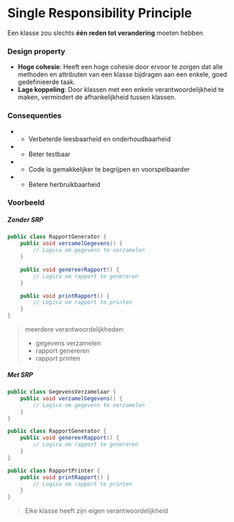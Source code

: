 # Single Responsibility Principle
Een klasse zou slechts **één reden tot verandering** moeten hebben
### Design property
- **Hoge cohesie**: Heeft een hoge cohesie door ervoor te zorgen dat alle methoden en attributen van een klasse bijdragen aan een enkele, goed gedefinieerde taak.
- **Lage koppeling**: Door klassen met een enkele verantwoordelijkheid te maken, vermindert de afhankelijkheid tussen klassen.

### Consequenties
- + Verbeterde leesbaarheid en onderhoudbaarheid
- + Beter testbaar
- + Code is gemakkelijker te begrijpen en voorspelbaarder
- + Betere herbruikbaarheid

### Voorbeeld
##### Zonder SRP
```java
public class RapportGenerator {
    public void verzamelGegevens() {
        // Logica om gegevens te verzamelen
    }

    public void genereerRapport() {
        // Logica om rapport te genereren
    }

    public void printRapport() {
        // Logica om rapport te printen
    }
}
```
> meerdere verantwoordelijkheden:
> - gegevens verzamelen
> - rapport genereren
> - rapport printen

##### Met SRP
```java
public class GegevensVerzamelaar {
    public void verzamelGegevens() {
        // Logica om gegevens te verzamelen
    }
}

public class RapportGenerator {
    public void genereerRapport() {
        // Logica om rapport te genereren
    }
}

public class RapportPrinter {
    public void printRapport() {
        // Logica om rapport te printen
    }
}

```
> Elke klasse heeft zijn eigen verantwoordelijkheid